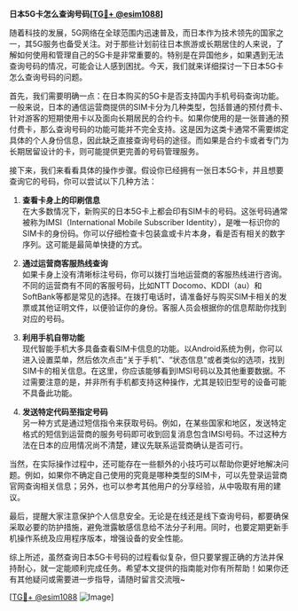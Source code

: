 **日本5G卡怎么查询号码[[TG💪+ @esim1088](https://t.me/s/esim1088)]**

随着科技的发展，5G网络在全球范围内迅速普及，而日本作为技术领先的国家之一，其5G服务也备受关注。对于那些计划前往日本旅游或长期居住的人来说，了解如何使用和管理自己的5G卡是非常重要的。特别是在异国他乡，如果遇到无法查询号码的情况，可能会让人感到困扰。今天，我们就来详细探讨一下日本5G卡怎么查询号码的问题。

首先，我们需要明确一点：在日本购买的5G卡是否支持国内手机号码查询功能。一般来说，日本的通信运营商提供的SIM卡分为几种类型，包括普通的预付费卡、针对游客的短期使用卡以及面向长期居民的合约卡。如果你使用的是一张普通的预付费卡，那么查询号码的功能可能并不完全支持。这是因为这类卡通常不需要绑定具体的个人身份信息，因此缺乏直接查询号码的途径。而如果是合约卡或者专门为长期居留设计的卡，则可能提供更完善的号码管理服务。

接下来，我们来看看具体的操作步骤。假设你已经拥有一张日本5G卡，并且想要查询它的号码，你可以尝试以下几种方法：

1. **查看卡身上的印刷信息**  
   在大多数情况下，新购买的日本5G卡上都会印有SIM卡的号码。这张号码通常被称为IMSI（International Mobile Subscriber Identity），是唯一标识你的SIM卡的身份码。你可以仔细检查卡包装盒或卡片本身，看是否有相关的数字序列。这可能是最简单快捷的方式。

2. **通过运营商客服热线查询**  
   如果卡身上没有清晰标注号码，你可以拨打当地运营商的客服热线进行咨询。不同的运营商有不同的客服号码，比如NTT Docomo、KDDI（au）和SoftBank等都是常见的选择。在拨打电话时，请准备好与购买SIM卡相关的发票或其他证明文件，以便验证你的身份。客服人员会根据你的信息帮助你找到对应的号码。

3. **利用手机自带功能**  
   现代智能手机大多具备查看SIM卡信息的功能。以Android系统为例，你可以进入设置菜单，然后依次点击“关于手机”、“状态信息”或者类似的选项，找到SIM卡的相关信息。在这里，你应该能够看到IMSI号码以及其他重要数据。不过需要注意的是，并非所有手机都支持这种操作，尤其是较旧型号的设备可能不具备此功能。

4. **发送特定代码至指定号码**  
   另一种方式是通过短信指令来获取号码。例如，在某些国家和地区，发送特定格式的短信到运营商的服务号码即可收到回复消息包含IMSI号码。不过这种方法在日本的应用情况尚不清楚，建议先联系运营商确认是否可行。

当然，在实际操作过程中，还可能存在一些额外的小技巧可以帮助你更好地解决问题。例如，如果你不确定自己使用的究竟是哪种类型的SIM卡，可以先登录运营商官网查询相关信息；另外，也可以参考其他用户的分享经验，从中吸取有用的建议。

最后，提醒大家注意保护个人信息安全。无论是在线还是线下查询号码，都要确保采取必要的防护措施，避免泄露敏感信息给不法分子利用。同时，也要定期更新手机操作系统及应用程序版本，增强设备的安全性能。

综上所述，虽然查询日本5G卡号码的过程看似复杂，但只要掌握正确的方法并保持耐心，就一定能顺利完成任务。希望本文提供的指南能对你有所帮助！如果你还有其他疑问或需要进一步指导，请随时留言交流哦~

[[TG💪+ @esim1088](https://t.me/s/esim1088) ![Image](https://i.postimg.cc/4NQfJmqS/Snipaste-2025-05-13-00-14-12.png)]